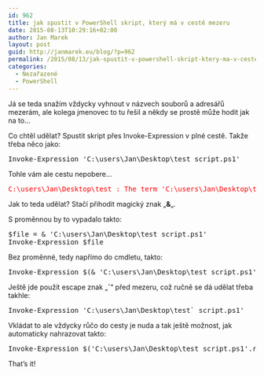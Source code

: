 ```yaml
---
id: 962
title: jak spustit v PowerShell skript, který má v cestě mezeru
date: 2015-08-13T10:29:16+02:00
author: Jan Marek
layout: post
guid: http://janmarek.eu/blog/?p=962
permalink: /2015/08/13/jak-spustit-v-powershell-skript-ktery-ma-v-ceste-mezeru/
categories:
  - Nezařazené
  - PowerShell
---
```

Já se teda snažím vždycky vyhnout v názvech souborů a adresářů mezerám, ale kolega jmenovec to tu řešil a někdy se prostě může hodit jak na to&#8230;

Co chtěl udělat? Spustit skript přes Invoke-Expression v plné cestě. Takže třeba něco jako:

<pre>Invoke-Expression 'C:\users\Jan\Desktop\test script.ps1'</pre>

Tohle vám ale cestu nepobere&#8230;

<pre><span style="color: #ff0000;">C:\users\Jan\Desktop\test : The term 'C:\users\Jan\Desktop\test' is not recognized as the name of a cmdlet,...</span></pre>

Jak to teda udělat? Stačí přihodit magický znak &#8222;**&**&#8222;.

S proměnnou by to vypadalo takto:

<pre>$file = & 'C:\users\Jan\Desktop\test script.ps1'
Invoke-Expression $file</pre>

Bez proměnné, tedy napřímo do cmdletu, takto:

<pre>Invoke-Expression $(& 'C:\users\Jan\Desktop\test script.ps1')</pre>

Ještě jde použít escape znak &#8222;**\`**&#8220; před mezeru, což ručně se dá udělat třeba takhle:

<pre>Invoke-Expression 'C:\users\Jan\Desktop\test` script.ps1'</pre>

Vkládat to ale vždycky růčo do cesty je nuda a tak ještě možnost, jak automaticky nahrazovat takto:

<pre>Invoke-Expression $('C:\users\Jan\Desktop\test script.ps1'.replace(' ','` '))</pre>

That&#8217;s it!